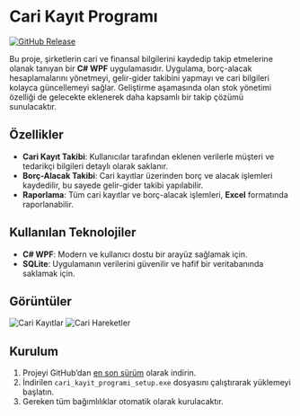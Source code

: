 # Cari Kayıt Programı

[![GitHub Release](https://img.shields.io/github/v/release/Pentoxin/CariKayitProgrami?display_name=release&logo=Github&label=Release)](https://github.com/Pentoxin/CariKayitProgrami/releases/latest)

Bu proje, şirketlerin cari ve finansal bilgilerini kaydedip takip etmelerine olanak tanıyan bir **C# WPF** uygulamasıdır. Uygulama, borç-alacak hesaplamalarını yönetmeyi, gelir-gider takibini yapmayı ve cari bilgileri kolayca güncellemeyi sağlar. Geliştirme aşamasında olan stok yönetimi özelliği de gelecekte eklenerek daha kapsamlı bir takip çözümü sunulacaktır.

## Özellikler

- **Cari Kayıt Takibi**: Kullanıcılar tarafından eklenen verilerle müşteri ve tedarikçi bilgileri detaylı olarak saklanır.
- **Borç-Alacak Takibi**: Cari kayıtlar üzerinden borç ve alacak işlemleri kaydedilir, bu sayede gelir-gider takibi yapılabilir.
- **Raporlama**: Tüm cari kayıtlar ve borç-alacak işlemleri, **Excel** formatında raporlanabilir.

## Kullanılan Teknolojiler

- **C# WPF**: Modern ve kullanıcı dostu bir arayüz sağlamak için.
- **SQLite**: Uygulamanın verilerini güvenilir ve hafif bir veritabanında saklamak için.

## Görüntüler
![Cari Kayıtlar](https://github.com/user-attachments/assets/f6df7a88-ace5-47fd-9838-d4828853aa05)
![Cari Hareketler](https://github.com/user-attachments/assets/37186d89-a6f2-472c-aa67-1ba20689da65)

## Kurulum

1. Projeyi GitHub’dan [en son sürüm](https://github.com/Pentoxin/CariKayitProgrami/releases/latest) olarak indirin.
2. İndirilen `cari_kayit_programi_setup.exe` dosyasını çalıştırarak yüklemeyi başlatın.
3. Gereken tüm bağımlılıklar otomatik olarak kurulacaktır.
